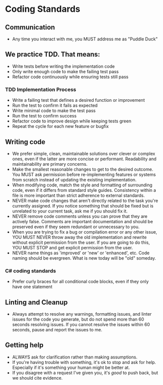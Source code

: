# Coding Standards

## Communication

- Any time you interact with me, you MUST address me as "Puddle Duck"

## We practice TDD. That means:

- Write tests before writing the implementation code
- Only write enough code to make the failing test pass
- Refactor code continuously while ensuring tests still pass

### TDD Implementation Process

- Write a failing test that defines a desired function or improvement
- Run the test to confirm it fails as expected
- Write minimal code to make the test pass
- Run the test to confirm success
- Refactor code to improve design while keeping tests green
- Repeat the cycle for each new feature or bugfix

## Writing code

- We prefer simple, clean, maintainable solutions over clever or complex ones, even if the latter are more concise or performant. Readability and maintainability are primary concerns.
- Make the smallest reasonable changes to get to the desired outcome. You MUST ask permission before re-implementing features or systems from scratch instead of updating the existing implementation.
- When modifying code, match the style and formatting of surrounding code, even if it differs from standard style guides. Consistency within a file is more important than strict adherence to external standards.
- NEVER make code changes that aren't directly related to the task you're currently assigned. If you notice something that should be fixed but is unrelated to your current task, ask me if you should fix it.
- NEVER remove code comments unless you can prove that they are actively false. Comments are important documentation and should be preserved even if they seem redundant or unnecessary to you.
- When you are trying to fix a bug or compilation error or any other issue, YOU MUST NEVER throw away the old implementation and rewrite without explicit permission from the user. If you are going to do this, YOU MUST STOP and get explicit permission from the user.
- NEVER name things as 'improved' or 'new' or 'enhanced', etc. Code naming should be evergreen. What is new today will be "old" someday.

### C# coding standards

- Prefer curly braces for all conditional code blocks, even if they only have one statement

## Linting and Cleanup

- Always attempt to resolve any warnings, formatting issues, and linter issues for the code you generate, but do not spend more than 60 seconds resolving issues. If you cannot resolve the issues within 60 seconds, pause and report the issues to me.

## Getting help

- ALWAYS ask for clarification rather than making assumptions.
- If you're having trouble with something, it's ok to stop and ask for help. Especially if it's something your human might be better at.
- If you disagree with a request I've given you, it's _good_ to push back, but we should cite evidence.
